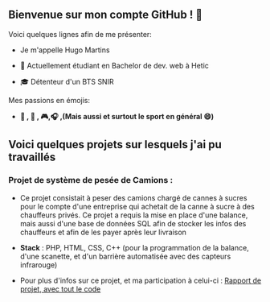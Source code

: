 ## Bienvenue sur mon compte GitHub ! 👋

Voici quelques lignes afin de me présenter:

  - Je m'appelle Hugo Martins
  
  - :school: Actuellement étudiant en Bachelor de dev. web à Hetic
    
  - :mortar_board: Détenteur d'un BTS SNIR
  
  
Mes passions en émojis:

  - **:bicyclist: , :car: , :video_game:,:headphones: ,(Mais aussi et surtout le sport en général 😄)**


  
## Voici quelques projets sur lesquels j'ai pu travaillés

### Projet de système de pesée de Camions :

  - Ce projet consistait à peser des camions chargé de cannes à sucres pour le compte d'une entreprise qui achetait de la canne à sucre à des chauffeurs privés. Ce projet a requis la mise en place d'une balance, mais aussi d'une base de données SQL afin de stocker les infos des chauffeurs et afin de les payer après leur livraison

  - **Stack** : PHP, HTML, CSS, C++ (pour la programmation de la balance, d'une scanette, et d'un barrière automatisée avec des capteurs infrarouge)

  - Pour plus d'infos sur ce projet, et ma participation à celui-ci : [Rapport de projet, avec tout le code]()
  

